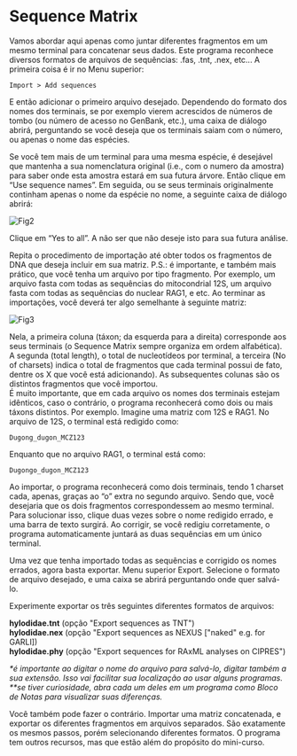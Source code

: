 # Sequence Matrix

Vamos abordar aqui apenas como juntar diferentes fragmentos em um mesmo terminal para concatenar seus dados. Este programa reconhece diversos formatos de arquivos de sequências: .fas, .tnt, .nex, etc... A primeira coisa é ir no Menu superior:
```
Import > Add sequences
```
E então adicionar o primeiro arquivo desejado. Dependendo do formato dos nomes dos terminais, se por exemplo vierem acrescidos de números de tombo (ou número de acesso no GenBank, etc.), uma caixa de diálogo abrirá, perguntando se você deseja que os terminais saiam com o número, ou apenas o nome das espécies.

Se você tem mais de um terminal para uma mesma espécie, é desejável que mantenha a sua nomenclatura original (i.e., com o numero da amostra) para saber onde esta amostra estará em sua futura árvore. Então clique em “Use sequence names”. Em seguida, ou se seus terminais originalmente continham apenas o nome da espécie no nome, a seguinte caixa de diálogo abrirá:

![Fig2](https://github.com/pedrotaucce/filogenia/blob/master/figures/Fig_02_SeqMat.png?raw=true)

Clique em “Yes to all”. A não ser que não deseje isto para sua futura análise. 

Repita o procedimento de importação até obter todos os fragmentos de DNA que deseja incluir em sua matriz.
P.S.: é importante, e também mais prático, que você tenha um arquivo por tipo fragmento. Por exemplo, um arquivo fasta com todas as sequências do mitocondrial 12S, um arquivo fasta com todas as sequências do nuclear RAG1, e etc.
Ao terminar as importações, você deverá ter algo semelhante à seguinte matriz:

![Fig3](https://github.com/pedrotaucce/filogenia/blob/master/figures/Fig_03_SeqMat.png?raw=true)

Nela, a primeira coluna (táxon; da esquerda para a direita) corresponde aos seus terminais (o Sequence Matrix sempre organiza em ordem alfabética). A segunda (total length), o total de nucleotídeos por terminal, a terceira (No of charsets) indica o total de fragmentos que cada terminal possui de fato, dentre os X que você está adicionando). As subsequentes colunas são os distintos fragmentos que você importou.<br>
É muito importante, que em cada arquivo os nomes dos terminais estejam idênticos, caso o contrário, o programa reconhecerá como dois ou mais táxons distintos. Por exemplo. Imagine uma matriz com 12S e RAG1. No arquivo de 12S, o terminal está redigido como:
```
Dugong_dugon_MCZ123
```
Enquanto que no arquivo RAG1, o terminal está como:
```
Dugongo_dugon_MCZ123
```
Ao importar, o programa reconhecerá como dois terminais, tendo 1 charset cada, apenas, graças ao “o” extra no segundo arquivo. Sendo que, você desejaria que os dois fragmentos correspondessem ao mesmo terminal.
Para solucionar isso, clique duas vezes sobre o nome redigido errado, e uma barra de texto surgirá. Ao corrigir, se você redigiu corretamente, o programa automaticamente juntará as duas sequências em um único terminal.
 
Uma vez que tenha importado todas as sequências e corrigido os nomes errados, agora basta exportar. Menu superior Export. Selecione o formato de arquivo desejado, e uma caixa se abrirá perguntando onde quer salvá-lo.

Experimente exportar os três seguintes diferentes formatos de arquivos:

**hylodidae.tnt** (opção "Export sequences as TNT")<br>
**hylodidae.nex** (opção "Export sequences as NEXUS ["naked" e.g. for GARLI])<br>
**hylodidae.phy** (opção "Export sequences for RAxML analyses on CIPRES")<br>

*\*é importante ao digitar o nome do arquivo para salvá-lo, digitar também a sua extensão. Isso vai facilitar sua localização ao usar alguns programas.*<br>
*\*\*se tiver curiosidade, abra cada um deles em um programa como Bloco de Notas para visualizar suas diferenças.* 

Você também pode fazer o contrário. Importar uma matriz concatenada, e exportar os diferentes fragmentos em arquivos separados. São exatamente os mesmos passos, porém selecionando diferentes formatos. O programa tem outros recursos, mas que estão além do propósito do mini-curso.
